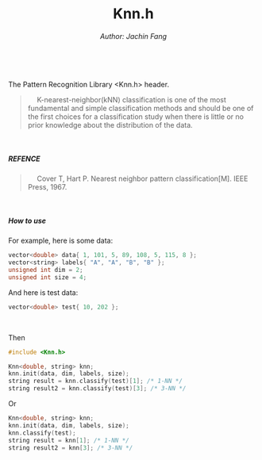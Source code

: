 <h1 align=center>Knn.h</h2>
<h6 align=center>Author: Jachin Fang</h6>
</br>
</br>

The Pattern Recognition Library <Knn.h> header.

<blockquote>
&emsp; K-nearest-neighbor(kNN) classification is one of the most fundamental and simple classification methods and should be one of the first choices for a classification study  when there is little or no prior knowledge about the distribution of the data.
</blockquote>
</br>

##### REFENCE

<blockquote>
&emsp; Cover T, Hart P. Nearest neighbor pattern classification[M]. IEEE Press, 1967.
</blockquote>
</br>

##### How to use

For example, here is some data:
```c++
vector<double> data{ 1, 101, 5, 89, 108, 5, 115, 8 }; 
vector<string> labels{ "A", "A", "B", "B" };
unsigned int dim = 2;
unsigned int size = 4;

``` 

And here is test data:
```c++
vector<double> test{ 10, 202 };
```

</br>

Then

```c++
#include <Knn.h>
``` 

```c++
Knn<double, string> knn;
knn.init(data, dim, labels, size); 
string result = knn.classify(test)[1]; /* 1-NN */
string result2 = knn.classify(test)[3]; /* 3-NN */
```

Or
```c++
Knn<double, string> knn;
knn.init(data, dim, labels, size); 
knn.classify(test); 
string result = knn[1]; /* 1-NN */
string result2 = knn[3]; /* 3-NN */
```


